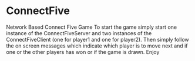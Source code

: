 # ConnectFive
Network Based Connect Five Game
To start the game simply start one instance of the ConnectFiveServer and two instances of the ConnectFiveClient (one for player1 and one for player2).
Then simply follow the on screen messages which indicate which player is to move next and if one or the other players has won or if the game is drawn.
Enjoy

